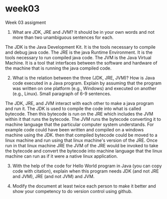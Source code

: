 # week03
Week 03 assigment

1. What are JDK, JRE and JVM? It should be in your own words and not more than two unambiguous sentences for each.

The JDK is the Java Development Kit. It is the tools necessary to compile and debug java code.
The JRE is the java Runtime Environment. It is the tools necessary to run compiled java code.
The JVM is the Java Virtual Machine. It is a tool that interfaces between the software and hardware of the machine that is running the java compiled code.

2. What is the relation between the three (JDK, JRE, JVM)? How is Java code executed in a Java program. Explain by assuming that the program was written on one platform (e.g., Windows) and executed on another (e.g., Linux). Small paragraph of 6-9 sentences.

The JDK, JRE, and JVM interact with each other to make a java program and run it. The JDK is used to compile the code into what is called bytecode. Then this bytecode is run on the JRE which includes the JVM within it that runs the bytecode. The JVM runs the bytecode converting it to machine language that the particular computer system understands. For example code could have been written and compiled on a windows machine using the JDK. then that compiled bytecode could be moved to a linux machine and run using that linux machine's version of the JRE. Once run in that linux machine JRE the JVM of the JRE would be invoked to take the bytecode and convert the bytecode into machine language that the linux machine can run as if it were a native linux application.

3. With the help of the code for Hello World program in Java (you can copy code with citation), explain when this program needs JDK (and not JRE and JVM), JRE (and not JVM) and JVM.


4. Modify the document at least twice each person to make it better and show your competency to do version control using github.





